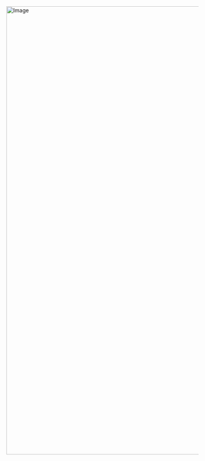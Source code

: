 <img width="1002" height="1173" alt="Image" src="https://github.com/user-attachments/assets/0cc422df-c271-4799-bc03-8c2c7a5bc364" />